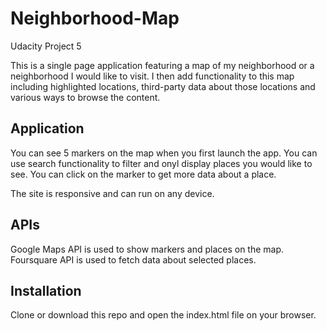 # Neighborhood-Map
Udacity Project 5

This is a single page application featuring a map of my neighborhood or a neighborhood I would like to visit. I then add functionality to this map including highlighted locations, third-party data about those locations and various ways to browse the content.

## Application
You can see 5 markers on the map when you first launch the app. You can use search functionality to filter and onyl display places you would like to see. You can click on the marker to get more data about a place.

The site is responsive and can run on any device.

## APIs
Google Maps API is used to show markers and places on the map.
Foursquare API is used to fetch data about selected places.

## Installation
Clone or download this repo and open the index.html file on your browser.
